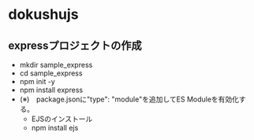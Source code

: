 # dokushujs

## expressプロジェクトの作成
- mkdir sample_express
- cd sample_express
- npm init -y
- npm install express
- (※)　package.jsonに"type": "module"を追加してES Moduleを有効化する。
    - EJSのインストール
    - npm install ejs